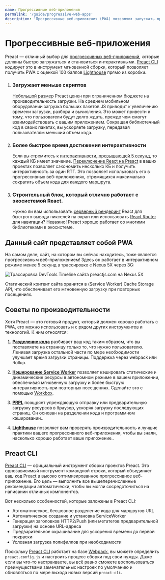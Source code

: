 ```yaml
---
name: Прогрессивные веб-приложения
permalink: '/guide/progressive-web-apps'
description: 'Прогрессивные веб-приложения (PWA) позволяют запускать приложения в автономном режиме. Они хорошо работают с Preact'
---
```


# Прогрессивные веб-приложения

Preact — отличный выбор для [прогрессивных веб-приложений](https://web.dev/learn/pwa/), которые должны быстро загружаться и становиться интерактивными. [Preact CLI](https://github.com/preactjs/preact-cli/) кодирует это в инструмент мгновенной сборки, который позволяет получить PWA с оценкой 100 баллов [Lighthouse][LH] прямо из коробки.

[LH]: https://developers.google.com/web/tools/lighthouse/

<ol class="list-view">
    <li class="list-item">
        <div class="list-header">
          <div class="_bubble" style="background-image: url(/assets/pwa-guide/load-less-script.svg);"></div>
        </div>
        <div class="list-detail">
          <div class="_title-block">
            <h3>Загружает меньше скриптов</h3>
          </div>
          <p class="_summary"><a href="/about/project-goals">Небольшой размер</a> Preact ценен при ограниченном бюджете на производительность загрузки. На среднем мобильном оборудовании загрузка больших пакетов JS приводит к увеличению времени загрузки, разбора и вычисления. Это может привести к тому, что пользователи будут долго ждать, прежде чем смогут взаимодействовать с вашим приложением.  Сокращая библиотечный код в своих пакетах, вы ускоряете загрузку, передавая пользователям меньший объем кода.</p>
        </div>
    </li>
    <li class="list-item">
        <div class="list-header">
          <div class="_bubble" style="background-image: url(/assets/pwa-guide/faster-tti.svg);"></div>
        </div>
        <div class="list-detail">
          <div class="_title-block">
            <h3>Более быстрое время достижения интерактивности</h3>
          </div>
          <p class="_summary">Если вы стремитесь к <a href="https://infrequently.org/2016/09/what-exactly-makes-something-a-progressive-web-app/">интерактивности, превышающей 5 секунд</a>, то каждый КБ имеет значение. <a href="/guide/switching-to-preact">Переключение React на Preact</a> в ваших проектах позволяет сэкономить несколько КБ и получить интерактивность за один RTT. Это позволяет использовать его в прогрессивных веб-приложениях, стремящихся максимально сократить объем кода для каждого маршрута.</p>
        </div>
    </li>
    <li class="list-item">
        <div class="list-header">
          <div class="_bubble" style="background-image: url(/assets/pwa-guide/building-block.svg);"></div>
        </div>
        <div class="list-detail">
          <div class="_title-block">
            <h3>Строительный блок, который отлично работает с экосистемой React.</h3>
          </div>
          <p class="_summary">Нужно ли вам использовать <a href="https://facebook.github.io/react/docs/react-dom-server.html">серверный рендеринг</a> React для быстрого вывода пикселей на экран или использовать <a href="https://github.com/ReactTraining/react-router">React Router</a> для навигации? Неважно! Preact хорошо работает со многими библиотеками в экосистеме. </p>
        </div>
    </li>
</ol>

## Данный сайт представляет собой PWA

На самом деле, сайт, на котором вы сейчас находитесь, тоже является прогрессивным веб-приложением! Здесь он работает в интерактивном режиме менее 5 секунд в трассировке с Nexus 5X через 3G:

<img src="/assets/pwa-guide/timeline.jpg" style="display: block;" alt="Трассировка DevTools Timeline сайта preactjs.com на Nexus 5X"/>

Статический контент сайта хранится в (Service Worker) Cache Storage API, что обеспечивает его мгновенную загрузку при повторных посещениях.

## Советы по производительности

Хотя Preact — это готовый продукт, который должен хорошо работать с PWA, его можно использовать и с рядом других инструментов и технологий. К ним относятся:

<ol class="list-view">
    <li class="list-item">
        <div class="list-header">
          <div class="_bubble" style="background-image: url(/assets/pwa-guide/code-splitting.svg);"></div>
        </div>
        <div class="list-detail">
          <p class="_summary"><strong><a href="https://webpack.js.org/guides/code-splitting/">Разделение кода</a></strong> разбивает ваш код таким образом, что вы поставляете на страницу только то, что нужно пользователю. Ленивая загрузка остальной части по мере необходимости улучшает время загрузки страницы. Поддержка через webpack или Rollup.</p>
        </div>
    </li>
    <li class="list-item">
        <div class="list-header">
          <div class="_bubble" style="background-image: url(/assets/pwa-guide/service-worker-caching.svg);"></div>
        </div>
        <div class="list-detail">
          <p class="_summary"><strong><a href="https://developers.google.com/web/fundamentals/getting-started/primers/service-workers">Кэширование Service Worker</a></strong> позволяет кэшировать статические и динамические ресурсы в автономном режиме в вашем приложении, обеспечивая мгновенную загрузку и более быструю интерактивность при повторных посещениях. Сделайте это с помощью <a href="https://developers.google.com/web/tools/workbox">Workbox</a>.</p>
        </div>
    </li>
    <li class="list-item">
        <div class="list-header">
          <div class="_bubble" style="background-image: url(/assets/pwa-guide/prpl.svg);"></div>
        </div>
        <div class="list-detail">
          <p class="_summary"><strong><a href="https://developers.google.com/web/fundamentals/performance/prpl-pattern/">PRPL</a></strong> поощряет упреждающую отправку или предварительную загрузку ресурсов в браузер, ускоряя загрузку последующих страниц. Он основан на разделении кода и программном кэшировании.. </p>
        </div>
    </li>
    <li class="list-item">
        <div class="list-header">
          <div class="_bubble" style="background-image: url(/assets/pwa-guide/lighthouse.svg);"></div>
        </div>
        <div class="list-detail">
          <p class="_summary"><strong><a href="https://github.com/GoogleChrome/lighthouse/">Lighthouse</a></strong> позволяет вам проверять производительность и лучшие практики вашего прогрессивного веб-приложения, чтобы вы знали, насколько хорошо работает ваше приложение..</p>
        </div>
    </li>
</ol>

## Preact CLI

[Preact CLI](https://github.com/preactjs/preact-cli/) — официальный инструмент сборки проектов Preact. Это однозависимый инструмент командной строки, который объединяет ваш код Preact в высоко оптимизированное прогрессивное веб-приложение. Его цель — выполнить все вышеперечисленные рекомендации автоматически, чтобы вы могли сосредоточиться на написании отличных компонентов.

Вот несколько особенностей, которые заложены в Preact CLI:

- Автоматическое, бесшовное разделение кода для маршрутов URL
- Автоматическое создание и установка ServiceWorker
- Генерация заголовков HTTP2/Push (или метатегов предварительной загрузки) на основе URL-адреса
- Предварительное окрашивание для ускорения времени до первой покраски
- Условная загрузка полифиллов при необходимости

Поскольку [Preact CLI](https://github.com/preactjs/preact-cli/) работает на базе [Webpack](https://webpack.js.org), вы можете определить `preact.config.js` и настроить процесс сборки под свои нужды. Даже если вы что-то настраиваете, вы всё равно сможете воспользоваться преимуществами замечательных настроек по умолчанию и обновляться по мере выхода новых версий `preact-cli`.
